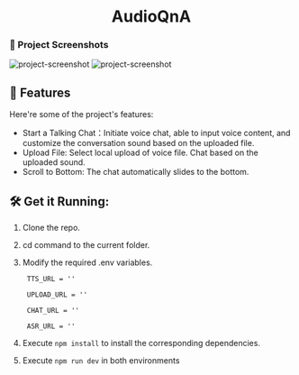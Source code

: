 <h1 align="center" id="title">AudioQnA</h1>

### 📸 Project Screenshots

![project-screenshot](https://imgur.com/qrt8Lce.png)
![project-screenshot](https://imgur.com/L12DP8Y.png)

<h2>🧐 Features</h2>

Here're some of the project's features:

- Start a Talking Chat：Initiate voice chat, able to input voice content, and customize the conversation sound based on the uploaded file.
- Upload File: Select local upload of voice file. Chat based on the uploaded sound.
- Scroll to Bottom: The chat automatically slides to the bottom.

<h2>🛠️ Get it Running:</h2>

1. Clone the repo.

2. cd command to the current folder.

3. Modify the required .env variables.

   ```
    TTS_URL = ''

    UPLOAD_URL = ''

    CHAT_URL = ''

    ASR_URL = ''
   ```

4. Execute `npm install` to install the corresponding dependencies.

5. Execute `npm run dev` in both environments
